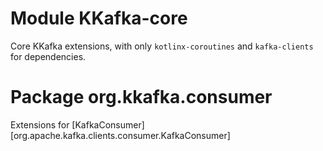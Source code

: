 # Module KKafka-core

Core KKafka extensions, with only `kotlinx-coroutines` and `kafka-clients`
for dependencies.

# Package org.kkafka.consumer

Extensions for [KafkaConsumer][org.apache.kafka.clients.consumer.KafkaConsumer]
